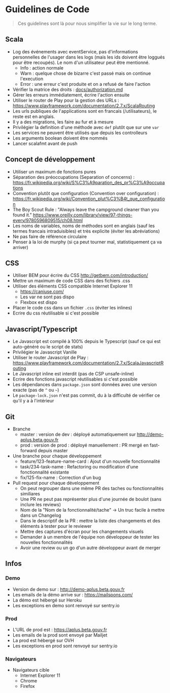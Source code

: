 # Guidelines de Code

> Ces guidelines sont là pour nous simplifier la vie sur le long terme.

## Scala
- Log des événements avec eventService, pas d'informations personnelles de l'usager dans les logs (mais les ids doivent être loggués pour être recoupés). Le nom d'un utilisateur peut être mentionné.
   - Info : action normale
   - Warn : quelque chose de bizarre c'est passé mais on continue l'execution
   - Error : une erreur c'est produite et on a refusé de faire l'action
- Vérifier la matrice des droits : [docs/authorization.md](authorization.md)
- Gérer les erreurs immédiatement, écrire l'action ensuite
- Utiliser le router de Play pour la gestion des URLs : https://www.playframework.com/documentation/2.7.x/ScalaRouting
- Les urls publiques de l'applications sont en francais (/utilisateurs), le reste est en anglais.
- Il y a des migrations, les faire au fur et à mesure
- Privilégier la definition d'une méthode avec `def` plutôt que sur une `var`
- Les services ne peuvent être utilisés que depuis les controlleurs
- Les arguments boolean doivent être nommés
- Lancer scalafmt avant de push

## Concept de développement
- Utiliser un maximum de fonctions pures
- Séparation des préoccupations (Separation of concerns) : https://fr.wikipedia.org/wiki/S%C3%A9paration_des_pr%C3%A9occupations
- Convention plutôt que configuration (Convention over configuration) : https://fr.wikipedia.org/wiki/Convention_plut%C3%B4t_que_configuration
- The Boy Scout Rule : "Always leave the campground cleaner than you found it." https://www.oreilly.com/library/view/97-things-every/9780596809515/ch08.html
- Les noms de variables, noms de méthodes sont en anglais (sauf les termes francais intraduisibles) et très explicite (éviter les abréviations)
- Ne pas faire de référence circulaire
- Penser à la loi de murphy (si ça peut tourner mal, statistiquement ça va arriver)

## CSS
- Utiliser BEM pour écrire du CSS http://getbem.com/introduction/
- Mettre un maximum de code CSS dans des fichiers .css
- Utiliser des éléments CSS compatible Internet Explorer 11 
   - https://caniuse.com/
   - Les var ne sont pas dispo
   - Flexbox est dispo
- Placer le code css dans un fichier `.css` (éviter les inlines)
- Ecrire du css réutilisable si c'est possible

## Javascript/Typescript
- Le Javascript est compilé à 100% depuis le Typescript (sauf ce qui est auto-généré ou le script de stats)
- Privilégier le Javascript Vanille
- Utiliser le router Javascript de Play : https://www.playframework.com/documentation/2.7.x/ScalaJavascriptRouting
- Le Javascript inline est interdit (pas de CSP unsafe-inline)
- Ecrire des fonctions javascript réutilisables si c'est possible
- Les dépendances dans `package.json` sont données avec une version exacte (pas de `^` ou `~`)
- Le `package-lock.json` n'est pas commit, du à la difficulté de vérifier ce qu'il y a à l'intérieur


## Git
- Branche
   - master : version de dev : déployé automatiquement sur http://demo-aplus.beta.gouv.fr
   - prod : version de prod : déployé manuellement : PR mergé en fast-forward depuis master
- Une branche pour chaque développement 
   - feature/123-feature-name-card : Ajout d'un nouvelle fonctionnalité
   - task/234-task-name : Refactoring ou modification d'une fonctionnalité existante
   - fix/125-fix-name : Correction d'un bug
- Pull request pour chaque développement
   - On peut regrouper dans une même PR des taches ou fonctionnalités similiares
   - Une PR ne peut pas représenter plus d'une journée de boulot (sans inclure les reviews)
   - Nom de la "Nom de la fonctionnalité/tache" -> Un truc facile à mettre dans un Changelog
   - Dans le descriptif de la PR : mettre la liste des changements et des éléments à tester pour le reviewer
   - Mettre des captures d'écran pour les changements visuels
   - Demander à un membre de l'équipe non développeur de tester les nouvelles fonctionnalités
   - Avoir une review ou un go d'un autre développeur avant de merger
  

## Infos
### Demo
- Version de demo sur : http://demo-aplus.beta.gouv.fr
- Les emails de la démo arrive sur : https://mailspons.com/
- La démo est hébergé sur Heroku
- Les exceptions en demo sont renvoyé sur sentry.io
### Prod
- L'URL de prod est : https://aplus.beta.gouv.fr
- Les emails de la prod sont envoyé par Mailjet
- La prod est hébergé sur OVH
- Les exceptions en prod sont renvoyé sur sentry.io
### Navigateurs
- Navigateurs cible
   - Internet Explorer 11
   - Chrome
   - Firefox

